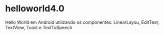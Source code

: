 # helloworld4.0
Hello World em Android utilizando os componentes: LinearLayou, EditText, TextView, Toast e TextToSpeech

